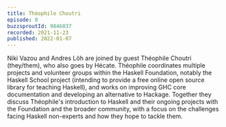 ```yaml
---
title: Théophile Choutri
episode: 8
buzzsproutId: 9846037
recorded: 2021-11-23
published: 2022-01-07
---
```


Niki Vazou and Andres Löh are joined by guest Théophile Choutri (they/them), who
also goes by Hécate. Théophile coordinates multiple projects and volunteer
groups within the Haskell Foundation, notably the Haskell School project
(intending to provide a free online open source library for teaching Haskell),
and works on improving GHC core documentation and developing an alternative to
Hackage. Together they discuss Théophile's introduction to Haskell and their
ongoing projects with the Foundation and the broader community, with a focus on
the challenges facing Haskell non-experts and how they hope to tackle them.
